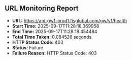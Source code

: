 ## URL Monitoring Report

- **URL:** https://api-gw1-prod1.fisglobal.com/gw/v1/health
- **Start Time:** 2025-09-17T11:28:18.369958
- **End Time:** 2025-09-17T11:28:18.454484
- **Total Time Taken:** 0.084526 seconds
- **HTTP Status Code:** 403
- **Status:** Failure
- **Failure Reason:** HTTP Status Code: 403
